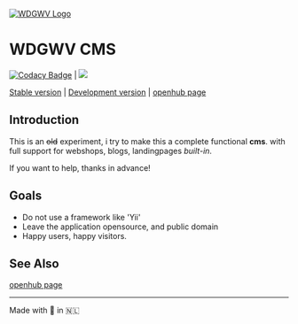 [![WDGWV Logo](https://www.wdgwv.com/logo.png)](https://www.wdgwv.com)
# WDGWV CMS

[![Codacy Badge](https://api.codacy.com/project/badge/Grade/e45b99f5613e4d74a3ee0ea9b6300756)](https://app.codacy.com/app/wdg/CMS?utm_source=github.com&utm_medium=referral&utm_content=WDGWV/CMS&utm_campaign=Badge_Grade_Dashboard) | ![](https://travis-ci.org/WDGWV/CMS.svg?branch=master)

[Stable version](https://github.com/wdgwv/CMS) | [Development version](https://github.com/wdg/CMS) | [openhub page](http://openhub.net/p/WDGWV-CMS)

Introduction
---

This is an <s>old</s> experiment, i try to make this a complete functional **cms**.
with full support for webshops, blogs, landingpages *built-in*.

If you want to help, thanks in advance!

Goals
---

- Do not use a framework like 'Yii'
- Leave the application opensource, and public domain
- Happy users, happy visitors.

See Also
---

[openhub page](http://openhub.net/p/WDGWV-CMS)

---

Made with 💙 in 🇳🇱
